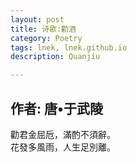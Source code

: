 ```yaml
---
layout: post
title: 诗歌:勸酒
category: Poetry
tags: lnek, lnek.github.io
description: Quanjiu

---
```

作者: 唐•于武陵
---

勸君金屈卮，滿酌不須辭。   
花發多風雨，人生足別離。
